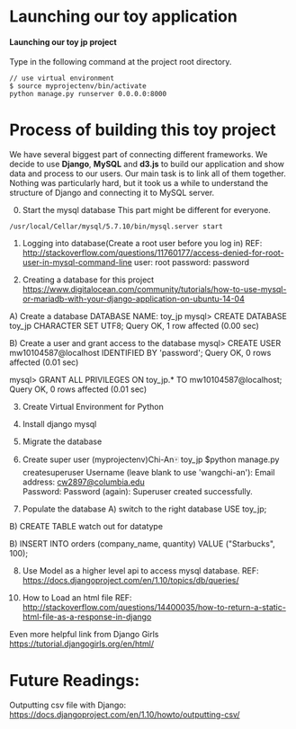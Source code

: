# Launching our toy application

#### Launching our toy jp project

Type in the following command at the project root directory.

```
// use virtual environment 
$ source myprojectenv/bin/activate
python manage.py runserver 0.0.0.0:8000
```


# Process of building this toy project

We have several biggest part of connecting different frameworks. We decide to use **Django**, **MySQL**
 and **d3.js** to build our application and show data and process to our users. Our main task is to link all of them together. Nothing was particularly hard, but it took us a while to understand the structure of Django and connecting it to MySQL server. 


0. Start the mysql database
This part might be different for everyone.
```
/usr/local/Cellar/mysql/5.7.10/bin/mysql.server start
```

1. Logging into database(Create a root user before you log in)
REF: http://stackoverflow.com/questions/11760177/access-denied-for-root-user-in-mysql-command-line
user: root
password: password


2. Creating a database for this project
https://www.digitalocean.com/community/tutorials/how-to-use-mysql-or-mariadb-with-your-django-application-on-ubuntu-14-04

A) Create a database
DATABASE NAME: toy_jp
mysql> CREATE DATABASE toy_jp CHARACTER SET UTF8;
Query OK, 1 row affected (0.00 sec)

B) Create a user and grant access to the database
mysql> CREATE USER mw10104587@localhost IDENTIFIED BY 'password';
Query OK, 0 rows affected (0.01 sec)

mysql> GRANT ALL PRIVILEGES ON toy_jp.* TO mw10104587@localhost;
Query OK, 0 rows affected (0.01 sec)


3. Create Virtual Environment for Python

4. Install django mysql

5. Migrate the database

6. Create super user
(myprojectenv)Chi-An🀄️ toy_jp $python manage.py createsuperuser
Username (leave blank to use 'wangchi-an'): 
Email address: cw2897@columbia.edu    
Password: 
Password (again): 
Superuser created successfully.


7. Populate the database
A) switch to the right database 
USE toy_jp;

B) CREATE TABLE 
watch out for datatype

B) INSERT INTO orders (company_name, quantity) VALUE ("Starbucks", 100);


8. Use Model as a higher level api to access mysql database.
REF: https://docs.djangoproject.com/en/1.10/topics/db/queries/


<!-- Second Part About loading html files -->


10. How to Load an html file
REF: http://stackoverflow.com/questions/14400035/how-to-return-a-static-html-file-as-a-response-in-django

Even more helpful link from Django Girls
https://tutorial.djangogirls.org/en/html/



# Future Readings:
Outputting csv file with Django:
https://docs.djangoproject.com/en/1.10/howto/outputting-csv/

